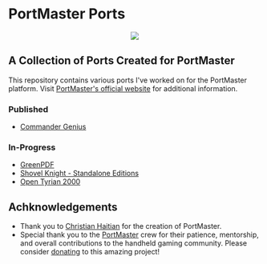 # PortMaster Ports

<div align='center'><img src="https://raw.githubusercontent.com/PortsMaster/PortMaster-Website/main/logo.svg"></div>

## A Collection of Ports Created for PortMaster

This repository contains various ports I've worked on for the PortMaster platform. Visit [PortMaster's official website](https://portmaster.games) for additional information.
 
### Published
* [Commander Genius](https://github.com/t0b10-r3tr0/PortMaster-Ports/Commander%20Genius)

### In-Progress
* [GreenPDF](https://github.com/t0b10-r3tr0/PortMaster-Ports/edit/main/README.md)
* [Shovel Knight - Standalone Editions](https://github.com/t0b10-r3tr0/PortMaster-Ports/tree/main/Shovel%20Knight%20-%20SE)
* [Open Tyrian 2000](https://github.com/t0b10-r3tr0/PortMaster-Ports/tree/main/OpenTyrian2000)

## Achknowledgements
* Thank you to [Christian Haitian](https://github.com/christianhaitian) for the creation of PortMaster.
* Special thank you to the [PortMaster](https://portmaster.games) crew for their patience, mentorship, and overall contributions to the handheld gaming community. Please consider [donating](https://opencollective.com/portmaster) to this amazing project!
